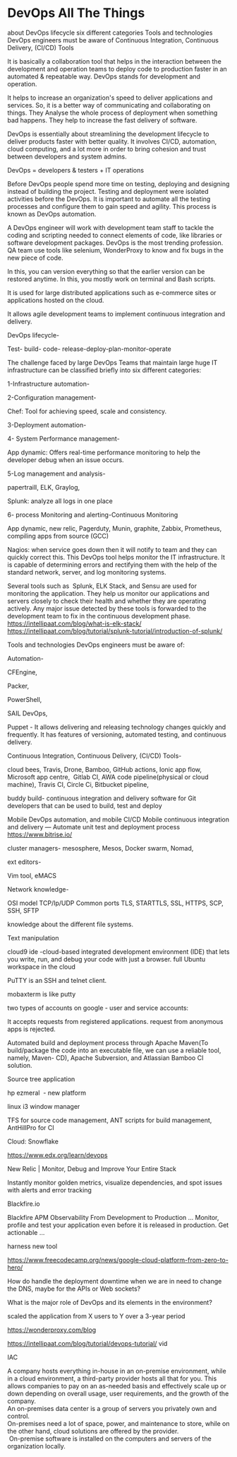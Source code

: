 # DevOps All The Things 

about
DevOps lifecycle
six different categories
Tools and technologies DevOps engineers must be aware of
Continuous Integration, Continuous Delivery, (CI/CD) Tools

It is basically a collaboration tool that helps in the interaction between the development and operation teams to deploy code to production faster in an automated & repeatable way. DevOps stands for development and operation.

It helps to increase an organization's speed to deliver applications and services. So, it is a better way of communicating and collaborating on things. They Analyse the whole process of deployment when something bad happens. They help to increase the fast delivery of software.

DevOps is essentially about streamlining the development lifecycle to deliver products faster with better quality. It involves CI/CD, automation, cloud computing, and a lot more in order to bring cohesion and trust between developers and system admins.

DevOps = developers & testers + IT operations

Before DevOps people spend more time on testing, deploying and designing instead of building the project. Testing and deployment were isolated activities before the DevOps. It is important to automate all the testing processes and configure them to gain speed and agility. This process is known as DevOps automation.

A DevOps engineer will work with development team staff to tackle the coding and scripting needed to connect elements of code, like libraries or software development packages. DevOps is the most trending profession. QA team use tools like selenium, WonderProxy to know and fix bugs in the new piece of code.

In this, you can version everything so that the earlier version can be restored anytime. In this, you mostly work on terminal and Bash scripts.

It is used for large distributed applications such as e-commerce sites or applications hosted on the cloud.

It allows agile development teams to implement continuous integration and delivery.  

DevOps lifecycle-

Test- build- code- release-deploy-plan-monitor-operate

The challenge faced by large DevOps Teams that maintain large huge IT infrastructure can be classified briefly into six different categories:

1-Infrastructure automation-



2-Configuration management-

Chef: Tool for achieving speed, scale and consistency.

3-Deployment automation-

4- System Performance management-

App dynamic: Offers real-time performance monitoring to help the developer debug when an issue occurs.

5-Log management and analysis-

papertraill, ELK, Graylog, 

Splunk: analyze all logs in one place

6- process Monitoring and alerting-Continuous Monitoring

App dynamic, new relic, Pagerduty, Munin, graphite, Zabbix, Prometheus, compiling apps from source (GCC)

Nagios: when service goes down then it will notify to team and they can quickly correct this. This DevOps tool helps monitor the IT infrastructure. It is capable of determining errors and rectifying them with the help of the standard network, server, and log monitoring systems.

Several tools such as  Splunk, ELK Stack, and Sensu are used for monitoring the application. They help us monitor our applications and servers closely to check their health and whether they are operating actively. Any major issue detected by these tools is forwarded to the development team to fix in the continuous development phase.
https://intellipaat.com/blog/what-is-elk-stack/
https://intellipaat.com/blog/tutorial/splunk-tutorial/introduction-of-splunk/

Tools and technologies DevOps engineers must be aware of:

Automation-

CFEngine,

Packer,

PowerShell,

SAIL DevOps,

Puppet - It allows delivering and releasing technology changes quickly and frequently. It has features of versioning, automated testing, and continuous delivery.

Continuous Integration, Continuous Delivery, (CI/CD) Tools-

cloud bees, Travis, Drone, Bamboo, GitHub actions, Ionic app flow, Microsoft app centre,  Gitlab CI, AWA code pipeline(physical or cloud machine), Travis CI, Circle Ci, Bitbucket pipeline,

buddy build- continuous integration and delivery software for Git developers that can be used to build, test and deploy

Mobile DevOps automation, and mobile CI/CD
Mobile continuous integration and delivery — Automate unit test and deployment process
https://www.bitrise.io/

cluster managers- mesosphere, Mesos, Docker swarm, Nomad, 

ext editors-

Vim tool, eMACS

Network knowledge-

OSI model TCP/Ip/UDP Common ports TLS, STARTTLS, SSL, HTTPS, SCP, SSH, SFTP

knowledge about the different file systems.

Text manipulation

cloud9 ide -cloud-based integrated development environment (IDE) that lets you write, run, and debug your code with just a browser. full Ubuntu workspace in the cloud

PuTTY is an SSH and telnet client.

mobaxterm is like putty

two types of accounts on google - user and service accounts:

It accepts requests from registered applications. request from anonymous apps is rejected.

Automated build and deployment process through Apache Maven(To build/package the code into an executable file, we can use a reliable tool, namely, Maven- CD), Apache Subversion, and Atlassian Bamboo CI solution.

Source tree application

hp ezmeral  - new platform

linux i3 window manager

TFS for source code management, ANT scripts for build management, AntHillPro for CI

Cloud: Snowflake

https://www.edx.org/learn/devops


New Relic | Monitor, Debug and Improve Your Entire Stack

Instantly monitor golden metrics, visualize dependencies, and spot issues with alerts and error tracking

Blackfire.io

Blackfire APM Observability From Development to Production ... Monitor, profile and test your application even before it is released in production. Get actionable ...

harness new tool

https://www.freecodecamp.org/news/google-cloud-platform-from-zero-to-hero/

How do handle the deployment downtime when we are in need to change the DNS, maybe for the APIs or Web sockets?

What is the major role of DevOps and its elements in the environment?

scaled the application from X users to Y over a 3-year period

https://wonderproxy.com/blog

https://intellipaat.com/blog/tutorial/devops-tutorial/  vid

IAC

  A company hosts everything in-house in an on-premise environment, while in a cloud environment, a third-party provider hosts all that for you. This allows companies to pay on an as-needed basis and effectively scale up or down depending on overall usage, user requirements, and the growth of the company.			
An on-premises data center is a group of servers you privately own and control.			
On-premises need a lot of space, power, and maintenance to store, while on the other hand, cloud solutions are offered by the provider.			
 On-premise software is installed on the computers and servers of the organization locally.	